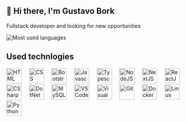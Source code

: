 ## 👋 Hi there, I'm Gustavo Bork
Fullstack developer and looking for new opportunities

![Most used languages](https://github-readme-stats.vercel.app/api/top-langs/?username=gustavo-bork&layout=compact&theme=tokyonight)

## Used technlogies
<div style="display: inline-block">
  
  <!-- HTML, CSS and JS related -->
  <img alt="HTML" width="40" src="https://seeklogo.com/images/H/html5-without-wordmark-color-logo-14D252D878-seeklogo.com.png"/>
  &nbsp &nbsp
  <img alt="CSS" width="40" src="https://seeklogo.com/images/C/css-3-logo-023C1A7171-seeklogo.com.png"/>
  &nbsp &nbsp
  <img alt="Bootstrap" width="40" src="https://seeklogo.com/images/B/bootstrap-logo-3C30FB2A16-seeklogo.com.png"/>
  &nbsp &nbsp
  
  <img alt="Javascript" width="40" src="https://seeklogo.com/images/J/javascript-js-logo-2949701702-seeklogo.com.png"/>
  &nbsp &nbsp
  <img alt="Typescript" width="40" src="https://seeklogo.com/images/T/typescript-logo-B29A3F462D-seeklogo.com.png"/>
  &nbsp &nbsp
  <img alt="NodeJS" width="40" src="https://seeklogo.com/images/N/nodejs-logo-D26404F360-seeklogo.com.png"/>
  &nbsp &nbsp
  <img alt="NextJS" width="40" src="https://seeklogo.com/images/N/next-js-logo-8FCFF51DD2-seeklogo.com.png"/>
  &nbsp &nbsp
  <img alt="ReactJS" width="40" src="https://seeklogo.com/images/R/react-logo-7B3CE81517-seeklogo.com.png"/>
  &nbsp &nbsp
  
  <!--- C# and related --->
  <img alt="CSharp" width="40" src="https://seeklogo.com/images/C/c-sharp-c-logo-02F17714BA-seeklogo.com.png"/>
  &nbsp &nbsp
  <img alt="DotNet" width="40" src="https://seeklogo.com/images/M/microsoft-net-framework-logo-B9BA1A3DA1-seeklogo.com.png"/>
  &nbsp &nbsp
  
  <img alt="MySQL" width="40" src="https://seeklogo.com/images/M/mysql-logo-B4943FE6DD-seeklogo.com.png"/>
  &nbsp &nbsp
  
  <img alt="VSCode" width="40" src="https://seeklogo.com/images/V/visual-studio-code-logo-284BC24C39-seeklogo.com.png"/>
  &nbsp &nbsp
  <img alt="Visual Studio" width="40" src="https://seeklogo.com/images/M/microsoft-visual-studio-logo-9E65CA55F8-seeklogo.com.png"/>
  &nbsp &nbsp
  
  <img alt="Git" width="40" src="https://seeklogo.com/images/G/git-logo-CD8D6F1C09-seeklogo.com.png"/>
  &nbsp &nbsp
  
  <img alt="Docker" width="40" src="https://seeklogo.com/images/D/docker-logo-CF97D0124B-seeklogo.com.png"/>
  &nbsp &nbsp
  
  <img alt="Linux" width="40" src="https://seeklogo.com/images/L/Linux_Tux-logo-DA252F3C21-seeklogo.com.png"/>
  &nbsp &nbsp
  
  <img alt="Python" width="40" src="https://seeklogo.com/images/P/python-logo-A32636CAA3-seeklogo.com.png"/>
</div>

